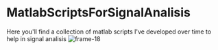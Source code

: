 # MatlabScriptsForSignalAnalisis
Here you'll find a collection of matlab scripts I've developed over time to help in signal analisis 
![frame-18](https://github.com/user-attachments/assets/50a7e6f0-2614-45bf-86b8-4a7bbe79df60)
